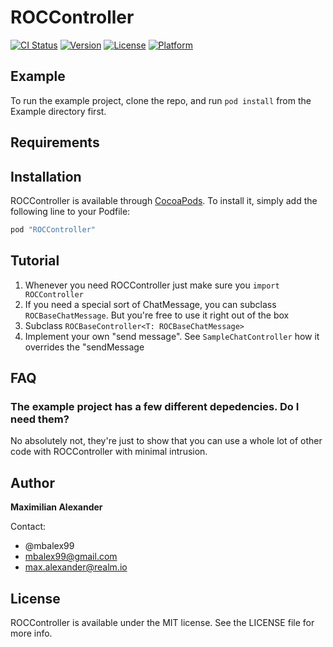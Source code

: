# ROCController

[![CI Status](http://img.shields.io/travis/mbalex99/ROCController.svg?style=flat)](https://travis-ci.org/mbalex99/ROCController)
[![Version](https://img.shields.io/cocoapods/v/ROCController.svg?style=flat)](http://cocoapods.org/pods/ROCController)
[![License](https://img.shields.io/cocoapods/l/ROCController.svg?style=flat)](http://cocoapods.org/pods/ROCController)
[![Platform](https://img.shields.io/cocoapods/p/ROCController.svg?style=flat)](http://cocoapods.org/pods/ROCController)

## Example

To run the example project, clone the repo, and run `pod install` from the Example directory first.

## Requirements

## Installation

ROCController is available through [CocoaPods](http://cocoapods.org). To install
it, simply add the following line to your Podfile:

```ruby
pod "ROCController"
```

## Tutorial 

1. Whenever you need ROCController just make sure you `import ROCController`
2. If you need a special sort of ChatMessage, you can subclass `ROCBaseChatMessage`. But you're free to use it right out of the box
3. Subclass `ROCBaseController<T: ROCBaseChatMessage>`
4. Implement your own "send message". See `SampleChatController` how it overrides the "sendMessage 

## FAQ

### The example project has a few different depedencies. Do I need them?
No absolutely not, they're just to show that you can use a whole lot of other code with ROCController with minimal intrusion. 


## Author
**Maximilian Alexander**

Contact: 
* @mbalex99
* mbalex99@gmail.com
* max.alexander@realm.io

## License

ROCController is available under the MIT license. See the LICENSE file for more info.
